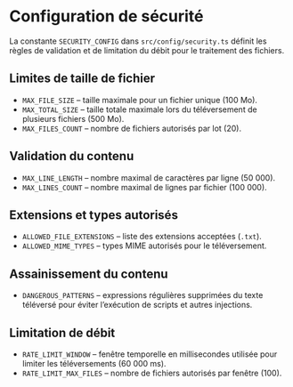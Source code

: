 # Configuration de sécurité

La constante `SECURITY_CONFIG` dans `src/config/security.ts` définit les règles de validation et de limitation du débit pour le traitement des fichiers.

## Limites de taille de fichier

- `MAX_FILE_SIZE` – taille maximale pour un fichier unique (100 Mo).
- `MAX_TOTAL_SIZE` – taille totale maximale lors du téléversement de plusieurs fichiers (500 Mo).
- `MAX_FILES_COUNT` – nombre de fichiers autorisés par lot (20).

## Validation du contenu

- `MAX_LINE_LENGTH` – nombre maximal de caractères par ligne (50 000).
- `MAX_LINES_COUNT` – nombre maximal de lignes par fichier (100 000).

## Extensions et types autorisés

- `ALLOWED_FILE_EXTENSIONS` – liste des extensions acceptées (`.txt`).
- `ALLOWED_MIME_TYPES` – types MIME autorisés pour le téléversement.

## Assainissement du contenu

- `DANGEROUS_PATTERNS` – expressions régulières supprimées du texte téléversé pour éviter l’exécution de scripts et autres injections.

## Limitation de débit

- `RATE_LIMIT_WINDOW` – fenêtre temporelle en millisecondes utilisée pour limiter les téléversements (60 000 ms).
- `RATE_LIMIT_MAX_FILES` – nombre de fichiers autorisés par fenêtre (100).
